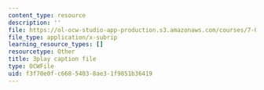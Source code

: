 ```yaml
---
content_type: resource
description: ''
file: https://ol-ocw-studio-app-production.s3.amazonaws.com/courses/7-016-introductory-biology-fall-2018/f3f70e0fc66854038ae31f9851b36419_apP5SWitnyw.vtt
file_type: application/x-subrip
learning_resource_types: []
resourcetype: Other
title: 3play caption file
type: OCWFile
uid: f3f70e0f-c668-5403-8ae3-1f9851b36419
---
```


